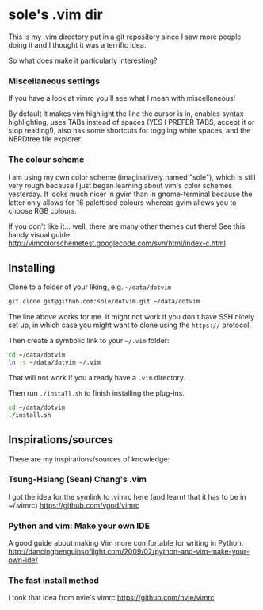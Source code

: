 sole's .vim dir
===============

This is my .vim directory put in a git repository since I saw more people doing it and I thought it was a terrific idea.

So what does make it particularly interesting?

### Miscellaneous settings ###

If you have a look at vimrc you'll see what I mean with miscellaneous!

By default it makes vim highlight the line the cursor is in, enables syntax highlighting, uses TABs instead of spaces (YES I PREFER TABS, accept it or stop reading!), also has some shortcuts for toggling white spaces, and the NERDtree file explorer.

### The colour scheme ###

I am using my own color scheme (imaginatively named "sole"), which is still very rough because I just began learning about vim's color schemes yesterday.
It looks much nicer in gvim than in gnome-terminal because the latter only allows for 16 palettised colours whereas gvim allows you to choose RGB colours.

If you don't like it... well, there are many other themes out there!
See this handy visual guide: http://vimcolorschemetest.googlecode.com/svn/html/index-c.html 

## Installing ##

Clone to a folder of your liking, e.g. `~/data/dotvim`

```bash
git clone git@github.com:sole/dotvim.git ~/data/dotvim
```

The line above works for me. It might not work if you don't have SSH nicely set up, in which case you might want to clone using the `https://` protocol.

Then create a symbolic link to your `~/.vim` folder:

```bash
cd ~/data/dotvim
ln -s ~/data/dotvim ~/.vim
```

That will not work if you already have a `.vim` directory.

Then run `./install.sh` to finish installing the plug-ins.

```bash
cd ~/data/dotvim
./install.sh
```

## Inspirations/sources ##

These are my inspirations/sources of knowledge:

### Tsung-Hsiang (Sean) Chang's .vim ###

I got the idea for the symlink to .vimrc here (and learnt that it has to be in ~/.vimrc)
https://github.com/vgod/vimrc


### Python and vim: Make your own IDE ###

A good guide about making Vim more comfortable for writing in Python.
http://dancingpenguinsoflight.com/2009/02/python-and-vim-make-your-own-ide/

### The fast install method ###

I took that idea from nvie's vimrc
https://github.com/nvie/vimrc

